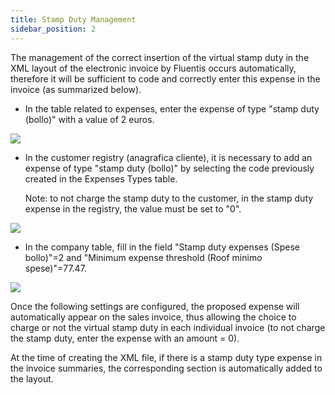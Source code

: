 ```yaml
---
title: Stamp Duty Management 
sidebar_position: 2
---
```


The management of the correct insertion of the virtual stamp duty in the XML layout of the electronic invoice by Fluentis occurs automatically, therefore it will be sufficient to code and correctly enter this expense in the invoice (as summarized below).

- In the table related to expenses, enter the expense of type "stamp duty (bollo)" with a value of 2 euros.

![](/img/it-it/finance-area/e-invoice/stamp-tax-management/image01.png)

- In the customer registry (anagrafica cliente), it is necessary to add an expense of type "stamp duty (bollo)" by selecting the code previously created in the Expenses Types table.

   Note: to not charge the stamp duty to the customer, in the stamp duty expense in the registry, the value must be set to "0".

![](/img/it-it/finance-area/e-invoice/stamp-tax-management/image02.png)

- In the company table, fill in the field "Stamp duty expenses (Spese bollo)"=2 and "Minimum expense threshold (Roof minimo spese)"=77.47.

![](/img/it-it/finance-area/e-invoice/stamp-tax-management/image03.png)

Once the following settings are configured, the proposed expense will automatically appear on the sales invoice, thus allowing the choice to charge or not the virtual stamp duty in each individual invoice (to not charge the stamp duty, enter the expense with an amount = 0).

At the time of creating the XML file, if there is a stamp duty type expense in the invoice summaries, the corresponding section is automatically added to the layout.